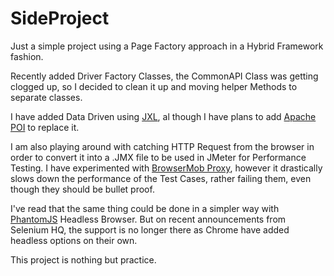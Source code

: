 # SideProject

Just a simple project using a Page Factory approach in a Hybrid Framework fashion.

Recently added Driver Factory Classes, the CommonAPI Class was getting clogged up, so
I decided to clean it up and moving helper Methods to separate classes.

I have added Data Driven using [JXL](http://jexcelapi.sourceforge.net/), al though I have plans to add
[Apache POI](https://poi.apache.org/) to replace it.

I am also playing around with catching HTTP Request from the browser in order to convert
it into a .JMX file to be used in JMeter for Performance Testing.
I have experimented with [BrowserMob Proxy](https://bmp.lightbody.net/), however it drastically slows down
the performance of the Test Cases, rather failing them, even though they should be
bullet proof.

I've read that the same thing could be done in a simpler way with [PhantomJS](http://phantomjs.org/) Headless Browser.
But on recent announcements from Selenium HQ, the support is no longer there as Chrome have
added headless options on their own.

This project is nothing but practice.
